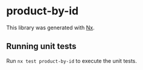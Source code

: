 # product-by-id

This library was generated with [Nx](https://nx.dev).

## Running unit tests

Run `nx test product-by-id` to execute the unit tests.
